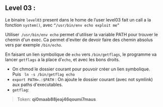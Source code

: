 ## **Level 03 :**

Le binaire `level03` present dans le home de l’user level03 fait un call a la fonction `system()`, avec `“/usr/bin/env echo exploit me”`

Utiliser` /usr/bin/env echo` permet d'utiliser la variable PATH pour trouver le chemin d'un exec. Ca permet  d'eviter de devoir faire des chemin absolus vers par exemple `/bin/echo`.

En faisant un lien symbolique de `echo` vers `/bin/getflags`, le programme va lancer `getflags` a la place d’`echo`, et avec les bons droits.

- On chmod le dossier courant pour pouvoir créer un lien symbolique. Puis ` ln -s /bin/getflag echo`
- `export PATH=.:$PATH` : On ajoute le dossier courant (avec not symlink) aux paths d'executables.
- `getflag`:

> Token: **qi0maab88jeaj46qoumi7maus**